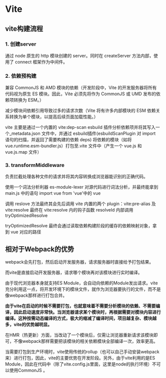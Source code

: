 # Vite

## vite构建流程
### 1. 创建server

通过 node 原生的 http 模块创建的 server。同时在 createServer 方法内部，使用了 connect 框架作为中间件。

### 2. 依赖预构建

兼容 CommonJS 和 AMD 模块的依赖（开发阶段中，Vite 的开发服务器将所有代码视为原生 ES 模块。因此，Vite 必须先将作为 CommonJS 或 UMD 发布的依赖项转换为 ESM。）

减少模块间依赖引用导致过多的请求次数（Vite 将有许多内部模块的 ESM 依赖关系转换为单个模块，以提高后续页面加载性能。）

vite 主要是通过一个内置的 vite:dep-scan esbuild 插件分析依赖项并将其写入一个_metadata.json 文件中，并通过 esbuild插件(esbuildScanPlugin 对 import 语句的扫描，并返回了需要构建的依赖 deps) 将依赖的模块（如将 vue.runtime.esm-bundler.js）打包至.vite 文件中（产生一个 vue.js 和 vue.js.map 文件）

### 3. transformMiddleware

负责拦截处理各种文件的请求并将其内容转换成浏览器能识别的正确代码。

使用一个词法分析利器 es-module-lexer 对源代码进行词法分析，并最终能拿到 main.js 中的语句 import vue from 'vue'中的 vue

调用 reslove 方法最终其会先后调用 vite 内置的两个 plugin：vite:pre-alias 及 vite:resolve
最终在 vite:resolve 内的钩子函数 resolveId 内部调用 tryOptimizedResolve

tryOptimizedResolve 最终会通过读取依赖构建阶段的缓存的依赖映射对象，拿到 vue 对应的路径

## 相对于Webpack的优势
webpack会先打包，然后启动开发服务器，请求服务器时直接给予打包结果。

而vite是直接启动开发服务器，请求哪个模块再对该模块进行实时编译。

由于现代浏览器本身就支持ES Module，会自动向依赖的Module发出请求。vite充分利用这一点，将开发环境下的模块文件，就作为浏览器要执行的文件，而不是像webpack那样进行打包合并。

**由于vite在启动的时候不需要打包，也就意味着不需要分析模块的依赖、不需要编译，因此启动速度非常快。当浏览器请求某个模块时，再根据需要对模块内容进行编译。这种按需动态编译的方式，极大的缩减了编译时间，项目越复杂、模块越多，vite的优势越明显。**

在HMR（热更新）方面，当改动了一个模块后，仅需让浏览器重新请求该模块即可，不像webpack那样需要把该模块的相关依赖模块全部编译一次，效率更高。

当需要打包到生产环境时，vite使用传统的rollup（也可以自己手动安装webpack来）进行打包，因此，vite的主要优势在开发阶段。另外，由于vite利用的是ES Module，因此在代码中（除了vite.config.js里面，这里是node的执行环境）不可以使用CommonJS 。